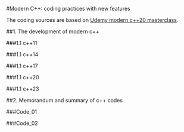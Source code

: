 
#Modern C++: coding practices with new features

The coding sources are based on [Udemy modern c++20 masterclass](https://www.udemy.com/course/the-modern-cpp-20-masterclass/).

##1. The development of modern c++

###1.1 c++11

###1.1 c++14

###1.1 c++17

###1.1 c++20

###1.1 c++23

##2. Memorandum and summary of c++ codes

###Code_01

###Code_02